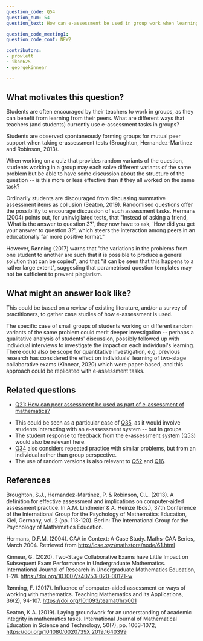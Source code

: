```yaml
---
question_code: Q54 
question_num: 54 
question_text: How can e-assessment be used in group work when learning mathematics, and what effect does the group element have on individuals' learning? 

question_code_meeting1:  
question_code_conf: NEW2 

contributors: 
- prowlett
- ikon625
- georgekinnear

---
```


## What motivates this question?

Students are often encouraged by their teachers to work in groups, as they can benefit from learning from their peers. What are different ways that teachers (and students) currently use e-assessment tasks in groups? 

Students are observed spontaneously forming groups for mutual peer support when taking e-assessment tests (Broughton, Hernandez-Martinez and Robinson, 2013). 

When working on a quiz that provides random variants of the question, students working in a group may each solve different variants of the same problem but be able to have some discussion about the structure of the question -- is this more or less effective than if they all worked on the same task? 

Ordinarily students are discouraged from discussing summative assessment items as collusion (Seaton, 2019). Randomised questions offer the possibility to encourage discussion of such assessment tasks. Hermans (2004) points out, for uninvigilated tests, that "Instead of asking a friend, 'What is the answer to question 3?', they now have to ask, 'How did you get your answer to question 3?', which steers the interaction among peers in an educationally far more positive format."

However, Rønning (2017) warns that "the variations in the problems from one student to another are such that it is possible to produce a general solution that can be copied", and that "it can be seen that this happens to a rather large extent", suggesting that parametrised question templates may not be sufficient to prevent plagiarism.

## What might an answer look like?

This could be based on a review of existing literature, and/or a survey of practitioners, to gather case studies of how e-assessment is used.

The specific case of small groups of students working on different random variants of the same problem could merit deeper investigation -- perhaps a qualitative analysis of students' discussion, possibly followed up with individual interviews to investigate the impact on each individual's learning. There could also be scope for quantitative investigation, e.g. previous research has considered the effect on individuals' learning of two-stage collaborative exams (Kinnear, 2020) which were paper-based, and this approach could be replicated with e-assessment tasks.

## Related questions

- [Q21: How can peer assessment be used as part of e-assessment of mathematics?](Q21)
* This could be seen as a particular case of [Q35](Q35), as it would involve students interacting with an e-assessment system -- but in groups.
* The student response to feedback from the e-assessment system ([Q53](Q53)) would also be relevant here.
* [Q34](Q34) also considers repeated practice with similar problems, but from an individual rather than group perspective.
* The use of random versions is also relevant to [Q52](Q52) and [Q16](Q16).

## References

Broughton, S.J., Hernandez-Martinez, P. & Robinson, C.L. (2013). A definition for effective assessment and implications on computer-aided assessment practice. In A.M. Lindmeier & A. Heinze (Eds.), 37th Conference of the International Group for the Psychology of Mathematics Education, Kiel, Germany, vol. 2 (pp. 113-120). Berlin: The International Group for the Psychology of Mathematics Education.

Hermans, D.F.M. (2004). CAA in Context: A Case Study. Maths-CAA Series, March 2004. Retrieved from http://icse.xyz/mathstore/node/61.html

Kinnear, G. (2020). Two-Stage Collaborative Exams have Little Impact on Subsequent Exam Performance in Undergraduate Mathematics. International Journal of Research in Undergraduate Mathematics Education, 1–28. https://doi.org/10.1007/s40753-020-00121-w

Rønning, F. (2017). Influence of computer-aided assessment on ways of working with mathematics. Teaching Mathematics and its Applications, 36(2), 94-107. https://doi.org/10.1093/teamat/hrx001

Seaton, K.A. (2019). Laying groundwork for an understanding of academic integrity in mathematics tasks. International Journal of Mathematical Education in Science and Technology, 50(7), pp. 1063-1072, https://doi.org/10.1080/0020739X.2019.1640399
